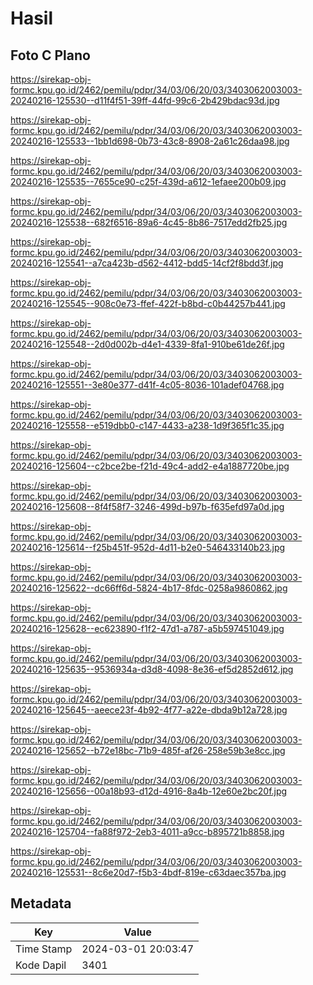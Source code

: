 # Hasil

## Foto C Plano

https://sirekap-obj-formc.kpu.go.id/2462/pemilu/pdpr/34/03/06/20/03/3403062003003-20240216-125530--d11f4f51-39ff-44fd-99c6-2b429bdac93d.jpg

https://sirekap-obj-formc.kpu.go.id/2462/pemilu/pdpr/34/03/06/20/03/3403062003003-20240216-125533--1bb1d698-0b73-43c8-8908-2a61c26daa98.jpg

https://sirekap-obj-formc.kpu.go.id/2462/pemilu/pdpr/34/03/06/20/03/3403062003003-20240216-125535--7655ce90-c25f-439d-a612-1efaee200b09.jpg

https://sirekap-obj-formc.kpu.go.id/2462/pemilu/pdpr/34/03/06/20/03/3403062003003-20240216-125538--682f6516-89a6-4c45-8b86-7517edd2fb25.jpg

https://sirekap-obj-formc.kpu.go.id/2462/pemilu/pdpr/34/03/06/20/03/3403062003003-20240216-125541--a7ca423b-d562-4412-bdd5-14cf2f8bdd3f.jpg

https://sirekap-obj-formc.kpu.go.id/2462/pemilu/pdpr/34/03/06/20/03/3403062003003-20240216-125545--908c0e73-ffef-422f-b8bd-c0b44257b441.jpg

https://sirekap-obj-formc.kpu.go.id/2462/pemilu/pdpr/34/03/06/20/03/3403062003003-20240216-125548--2d0d002b-d4e1-4339-8fa1-910be61de26f.jpg

https://sirekap-obj-formc.kpu.go.id/2462/pemilu/pdpr/34/03/06/20/03/3403062003003-20240216-125551--3e80e377-d41f-4c05-8036-101adef04768.jpg

https://sirekap-obj-formc.kpu.go.id/2462/pemilu/pdpr/34/03/06/20/03/3403062003003-20240216-125558--e519dbb0-c147-4433-a238-1d9f365f1c35.jpg

https://sirekap-obj-formc.kpu.go.id/2462/pemilu/pdpr/34/03/06/20/03/3403062003003-20240216-125604--c2bce2be-f21d-49c4-add2-e4a1887720be.jpg

https://sirekap-obj-formc.kpu.go.id/2462/pemilu/pdpr/34/03/06/20/03/3403062003003-20240216-125608--8f4f58f7-3246-499d-b97b-f635efd97a0d.jpg

https://sirekap-obj-formc.kpu.go.id/2462/pemilu/pdpr/34/03/06/20/03/3403062003003-20240216-125614--f25b451f-952d-4d11-b2e0-546433140b23.jpg

https://sirekap-obj-formc.kpu.go.id/2462/pemilu/pdpr/34/03/06/20/03/3403062003003-20240216-125622--dc66ff6d-5824-4b17-8fdc-0258a9860862.jpg

https://sirekap-obj-formc.kpu.go.id/2462/pemilu/pdpr/34/03/06/20/03/3403062003003-20240216-125628--ec623890-f1f2-47d1-a787-a5b597451049.jpg

https://sirekap-obj-formc.kpu.go.id/2462/pemilu/pdpr/34/03/06/20/03/3403062003003-20240216-125635--9536934a-d3d8-4098-8e36-ef5d2852d612.jpg

https://sirekap-obj-formc.kpu.go.id/2462/pemilu/pdpr/34/03/06/20/03/3403062003003-20240216-125645--aeece23f-4b92-4f77-a22e-dbda9b12a728.jpg

https://sirekap-obj-formc.kpu.go.id/2462/pemilu/pdpr/34/03/06/20/03/3403062003003-20240216-125652--b72e18bc-71b9-485f-af26-258e59b3e8cc.jpg

https://sirekap-obj-formc.kpu.go.id/2462/pemilu/pdpr/34/03/06/20/03/3403062003003-20240216-125656--00a18b93-d12d-4916-8a4b-12e60e2bc20f.jpg

https://sirekap-obj-formc.kpu.go.id/2462/pemilu/pdpr/34/03/06/20/03/3403062003003-20240216-125704--fa88f972-2eb3-4011-a9cc-b895721b8858.jpg

https://sirekap-obj-formc.kpu.go.id/2462/pemilu/pdpr/34/03/06/20/03/3403062003003-20240216-125531--8c6e20d7-f5b3-4bdf-819e-c63daec357ba.jpg


## Metadata

| Key        | Value               |
| ---------- | ------------------- |
| Time Stamp | 2024-03-01 20:03:47 |
| Kode Dapil | 3401                |



